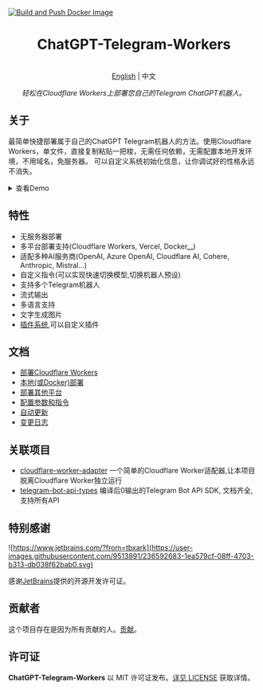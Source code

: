[![Build and Push Docker Image](https://github.com/adolphnov/ChatGPT-Telegram-Workers/actions/workflows/build-docker.yml/badge.svg)](https://github.com/adolphnov/ChatGPT-Telegram-Workers/actions/workflows/build-docker.yml)
<h1 align="center">
ChatGPT-Telegram-Workers
</h1>

<p align="center">
    <br> <a href="README.md">English</a> | 中文
</p>
<p align="center">
    <em>轻松在Cloudflare Workers上部署您自己的Telegram ChatGPT机器人。</em>
</p>


## 关于

最简单快捷部署属于自己的ChatGPT Telegram机器人的方法。使用Cloudflare Workers，单文件，直接复制粘贴一把梭，无需任何依赖，无需配置本地开发环境，不用域名，免服务器。 可以自定义系统初始化信息，让你调试好的性格永远不消失。

<details>
<summary>查看Demo</summary>
<img style="max-width: 600px;" alt="image" src="doc/demo.jpg">
</details>


## 特性

- 无服务器部署
- 多平台部署支持(Cloudflare Workers, Vercel, Docker[...](doc/cn/PLATFORM.md))
- 适配多种AI服务商(OpenAI, Azure OpenAI, Cloudflare AI, Cohere, Anthropic, Mistral...)
- 自定义指令(可以实现快速切换模型,切换机器人预设)
- 支持多个Telegram机器人
- 流式输出
- 多语言支持
- 文字生成图片
- [插件系统](plugins),可以自定义插件


## 文档

- [部署Cloudflare Workers](./doc/cn/DEPLOY.md)
- [本地(或Docker)部署](./doc/cn/LOCAL.md)
- [部署其他平台](./doc/cn/PLATFORM.md)
- [配置参数和指令](./doc/cn/CONFIG.md)
- [自动更新](./doc/cn/ACTION.md)
- [变更日志](./doc/cn/CHANGELOG.md)


## 关联项目

- [cloudflare-worker-adapter](https://github.com/TBXark/cloudflare-worker-adapter)  一个简单的Cloudflare Worker适配器,让本项目脱离Cloudflare Worker独立运行
- [telegram-bot-api-types](https://github.com/TBXark/telegram-bot-api-types)  编译后0输出的Telegram Bot API SDK, 文档齐全,支持所有API


## 特别感谢

![https://www.jetbrains.com/?from=tbxark](https://user-images.githubusercontent.com/9513891/236592683-1ea579cf-08ff-4703-b313-db038f62bab0.svg)

感谢[JetBrains](https://www.jetbrains.com/?from=tbxark)提供的开源开发许可证。


## 贡献者

这个项目存在是因为所有贡献的人。[贡献](https://github.com/tbxark/ChatGPT-Telegram-Workers/graphs/contributors)。


## 许可证

**ChatGPT-Telegram-Workers** 以 MIT 许可证发布。[详见 LICENSE](LICENSE) 获取详情。

